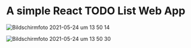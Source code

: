 # A simple React TODO List Web App

![Bildschirmfoto 2021-05-24 um 13 50 14](https://user-images.githubusercontent.com/71884410/119343685-15fe4100-bc97-11eb-88ca-e2b80bfed36e.png)

![Bildschirmfoto 2021-05-24 um 13 50 30](https://user-images.githubusercontent.com/71884410/119343696-18609b00-bc97-11eb-8163-e98d26eb41ba.png)
